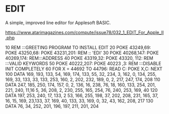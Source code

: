 EDIT
====

A simple, improved line editor for Applesoft BASIC.

https://www.atarimagazines.com/compute/issue78/032_1_EDIT_For_Apple_II.php

10 REM :::GREETING PROGRAM TO INSTALL EDIT
20 POKE 43249,69: POKE 43250,68: POKE 43231,201: REM :: 'EDI'
30 POKE 40268,147: POKE 40269,174: REM:::ADDRESS
40 POKE 43319,32: POKE 43320, 112: REM :::VALID KEYWORDS
50 POKE 40222,207: POKE 40223 ,3: REM :::DISABLE INIT COMPLETELY
60 FOR X = 44692 TO 44796: READ C: POKE X,C: NEXT
100 DATA 169, 193, 133, 54, 169, 174, 133, 55, 32, 234, 3,
	162, 0, 134, 255, 169, 33, 133, 33, 133, 253, 160, 2, 202,
	232, 189, 0, 2, 217, 247, 174, 208
110 DATA 247, 185, 250, 174, 157, 0, 2, 136, 16, 238, 76,
	18, 160, 133, 254, 201, 221, 240, 11,16 5, 36, 208, 2, 230,
	255, 165, 254, 76, 240, 253, 169, 40
120 DATA 197, 253, 240, 17, 133, 2 53, 166, 255, 198, 37,
	202, 208, 231, 165, 37, 16, 15, 169, 23,133, 37, 169, 40,
	133, 33, 169, 0, 32, 43, 162, 208, 217
130 DATA 76, 34, 252, 201, 196, 197, 211, 201, 204
